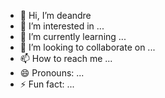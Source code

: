 - 👋 Hi, I’m deandre 
- 👀 I’m interested in ...
- 🌱 I’m currently learning ...
- 💞️ I’m looking to collaborate on ...
- 📫 How to reach me ...
- 😄 Pronouns: ...
- ⚡ Fun fact: ...

<!---
gfwgujghlerwg/gfwgujghlerwg is a ✨ special ✨ repository because its `README.md` (this file) appears on your GitHub profile.
You can click the Preview link to take a look at your changes.
--->
